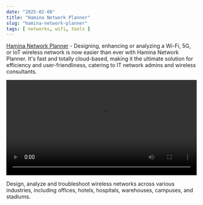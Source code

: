 ```yaml
---
date: "2025-02-08"
title: "Hamina Network Planner"
slug: "hamina-network-planner"
tags: [ networks, wifi, tools ]
---
```




[Hamina Network Planner][1] - Designing, enhancing or analyzing a Wi-Fi, 5G, or IoT wireless network is now easier than ever with Hamina Network Planner. It's fast and totally cloud-based, making it the ultimate solution for efficiency and user-friendliness, catering to IT network admins and wireless consultants.

<video src="https://www.hamina.com/hubfs/Hamina-Planner-Title.mp4" width="100%" controls autoplay loop>Your browser does not support playing this video!</video>

Design, analyze and troubleshoot wireless networks across various industries, including offices, hotels, hospitals, warehouses, campuses, and stadiums.



   [1]: https://www.hamina.com/planner
